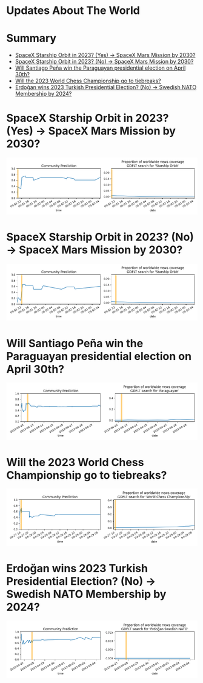 
Updates About The World
=======================

Summary
=======

* [SpaceX Starship Orbit in 2023? (Yes) → SpaceX Mars Mission by 2030?](#spacex-starship-orbit-in-2023-yes--spacex-mars-mission-by-2030)
* [SpaceX Starship Orbit in 2023? (No) → SpaceX Mars Mission by 2030?](#spacex-starship-orbit-in-2023-no--spacex-mars-mission-by-2030)
* [Will Santiago Peña win the Paraguayan presidential election on April 30th?](#will-santiago-pea-win-the-paraguayan-presidential-election-on-april-30th)
* [Will the 2023 World Chess Championship go to tiebreaks?](#will-the-2023-world-chess-championship-go-to-tiebreaks)
* [Erdoğan wins 2023 Turkish Presidential Election? (No) → Swedish NATO Membership by 2024?](#erdoan-wins-2023-turkish-presidential-election-no--swedish-nato-membership-by-2024)

# SpaceX Starship Orbit in 2023? (Yes) → SpaceX Mars Mission by 2030?


![SpaceX Mars Mission by 2030?](assets/01.png)
# SpaceX Starship Orbit in 2023? (No) → SpaceX Mars Mission by 2030?


![SpaceX Mars Mission by 2030?](assets/04.png)
# Will Santiago Peña win the Paraguayan presidential election on April 30th?


![Will Santiago Peña win the Paraguay election?](assets/06.png)
# Will the 2023 World Chess Championship go to tiebreaks?


![2023 World Chess Championship tiebreaks?](assets/08.png)
# Erdoğan wins 2023 Turkish Presidential Election? (No) → Swedish NATO Membership by 2024?


![Swedish NATO Membership by 2024?](assets/10.png)